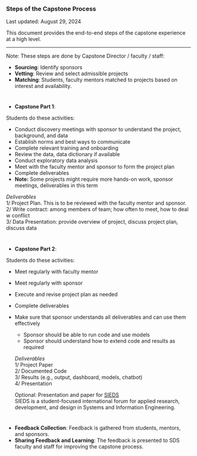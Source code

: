 ### Steps of the Capstone Process
Last updated: August 29, 2024

This document provides the end-to-end steps of the capstone experience at a high level.

---

Note: These steps are done by Capstone Director / faculty / staff:  
- **Sourcing**: Identify sponsors
- **Vetting**: Review and select admissible projects  
- **Matching**: Students, faculty mentors matched to projects based on interest and availability.

#

- **Capstone Part 1**:

Students do these activities:
  - Conduct discovery meetings with sponsor to understand the project, background, and data
  - Establish norms and best ways to communicate
  - Complete relevant training and onboarding
  - Review the data, data dictionary if available
  - Conduct exploratory data analysis
  - Meet with the faculty mentor and sponsor to form the project plan
  - Complete deliverables
  - **Note:** Some projects might require more hands-on work, sponsor meetings, deliverables in this term

  *Deliverables*  
  1/ Project Plan. This is to be reviewed with the faculty mentor and sponsor.  
  2/ Write contract: among members of team; how often to meet, how to deal w conflict  
  3/ Data Presentation: provide overview of project, discuss project plan, discuss data  

#

- **Capstone Part 2**: 

Students do these activities:
- Meet regularly with faculty mentor
- Meet regularly with sponsor
- Execute and revise project plan as needed  
- Complete deliverables
- Make sure that sponsor understands all deliverables and can use them effectively
  - Sponsor should be able to run code and use models
  - Sponsor should understand how to extend code and results as required 

  *Deliverables*  
  1/ Project Paper  
  2/ Documented Code  
  3/ Results (e.g., output, dashboard, models, chatbot)  
  4/ Presentation  

  Optional: Presentation and paper for [SIEDS](https://engineering.virginia.edu/department/systems-and-information-engineering/academics/undergraduate-programs/current-undergrads/sieds)  
  SIEDS is a student-focused international forum for applied research, development, and design in Systems and Information Engineering. 

#

- **Feedback Collection**: Feedback is gathered from students, mentors, and sponsors.  
- **Sharing Feedback and Learning**: The feedback is presented to SDS faculty and staff for improving the capstone process.

#
